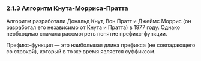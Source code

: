 ### 2.1.3 Алгоритм Кнута-Морриса-Пратта

Алгоритм разработали Дональд Кнут, Вон Пратт и Джеймс Моррис (он разработал его независимо от Кнута и Пратта) в 1977 году. Однако необходимо сначала рассмотреть понятие префикс-функции.

Префикс-функция — это наибольшая длина префикса (не совпадающего со строкой), который в то же время является суффиксом.

